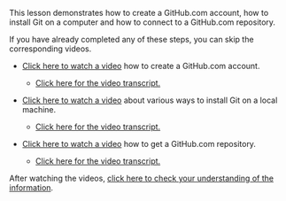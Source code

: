 This lesson demonstrates how to create a GitHub.com account, how to install Git on a computer and how to connect to a GitHub.com repository.

If you have already completed any of these steps, you can skip the corresponding videos.

* [Click here to watch a video](https://youtu.be/placeholder "Video about creating a GitHub.com account") how to create a GitHub.com account.
  * [Click here for the video transcript.](https://github.com/live-and-learn/git-learning/tree/master/lesson-2/notes-lesson-2-create-github-account.md "Transcript for Video about creating a GitHub.com account")

* [Click here to watch a video](https://youtu.be/placeholder "Video about installing Git") about various ways to install Git on a local machine.
  * [Click here for the video transcript.](https://github.com/live-and-learn/git-learning/tree/master/lesson-2/notes-lesson-2-install-git.md "Transcript for Video about installing Git")

* [Click here to watch a video](https://youtu.be/placeholder "Video about getting a GitHub.com repository") how to get a GitHub.com repository.
  * [Click here for the video transcript.](https://github.com/live-and-learn/git-learning/tree/master/lesson-2/notes-lesson-2-get-github-repository.md "Transcript for Video about getting a GitHub.com repository")


After watching the videos, [click here to check your understanding of the information](https://github.com/live-and-learn/git-learning/tree/master/lesson-2/assessment-lesson-2-github-and-git.md "Assessment for Video about GitHub.com and Git").
